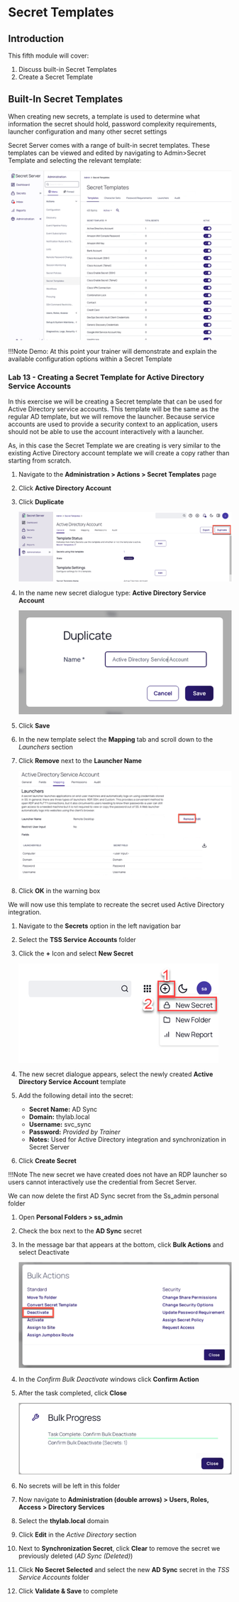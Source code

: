 # Secret Templates

## Introduction

This fifth module will cover:

1. Discuss built-in Secret Templates
2. Create a Secret Template

## Built-In Secret Templates

When creating new secrets, a template is used to determine what information the secret should hold, password complexity requirements, launcher configuration and many other secret settings

Secret Server comes with a range of built-in secret templates. These templates can be viewed and edited by navigating to Admin>Secret Template and selecting the relevant template:

![](images/lab-A-001.png)

!!!Note
      Demo: At this point your trainer will demonstrate and explain the available configuration options within a Secret Template


### Lab 13 - Creating a Secret Template for Active Directory Service Accounts

In this exercise we will be creating a Secret template that can be used for Active Directory service accounts. This template will be the same as the regular AD template, but we will remove the launcher. Because service accounts are used to provide a security context to an application, users should not be able to use the account interactively with a launcher.

As, in this case the Secret Template we are creating is very similar to the existing Active Directory account template we will create a copy rather than starting from scratch.

1. Navigate to the **Administration > Actions > Secret Templates** page

2. Click **Active Directory Account**

3. Click **Duplicate**

      ![](images/lab-A-002.png)

4. In the name new secret dialogue type: **Active Directory Service Account**

      ![](images/lab-A-003.png)

5. Click **Save**

6. In the new template select the **Mapping** tab and scroll down to the *Launchers* section

7. Click **Remove** next to the **Launcher Name**

      ![](images/lab-A-004.png)

8. Click **OK** in the warning box

We will now use this template to recreate the secret used Active Directory integration.

1. Navigate to the **Secrets** option in the left navigation bar

2. Select the **TSS Service Accounts** folder

3. Click the **+** Icon and select **New Secret**

      ![](images/lab-A-005.png)

4. The new secret dialogue appears, select the newly created **Active Directory Service Account** template

5. Add the following detail into the secret:

   - **Secret Name:** AD Sync
   - **Domain:** thylab.local
   - **Username:** svc_sync
   - **Password:** *Provided by Trainer*
   - **Notes:** Used for Active Directory integration and synchronization in Secret Server

6. Click **Create Secret**

!!!Note
      The new secret we have created does not have an RDP launcher so users cannot interactively use the credential from Secret Server.

We can now delete the first AD Sync secret from the Ss_admin personal folder

01. Open **Personal Folders > ss_admin**

02. Check the box next to the **AD Sync** secret

03. In the message bar that appears at the bottom, click **Bulk Actions** and select Deactivate

      ![](images/lab-A-006.png)

04. In the *Confirm Bulk Deactivate* windows click **Confirm Action**

05. After the task completed, click **Close**

      ![](images/lab-A-007.png)

06. No secrets will be left in this folder

07. Now navigate to **Administration (double arrows) > Users, Roles, Access > Directory Services**

08. Select the **thylab.local** domain

09. Click **Edit** in the *Active Directory* section

10. Next to **Synchronization Secret**, click **Clear** to remove the secret we previously deleted (*AD Sync (Deleted)*)

11. Click **No Secret Selected** and select the new **AD Sync** secret in the *TSS Service Accounts* folder

12. Click **Validate & Save** to complete